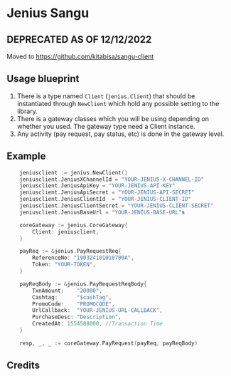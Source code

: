 # Jenius Sangu

## DEPRECATED AS OF 12/12/2022
Moved to https://github.com/kitabisa/sangu-client

## Usage blueprint

1. There is a type named `Client` (`jenius.Client`) that should be instantiated through `NewClient` which hold any possible setting to the library.
2. There is a gateway classes which you will be using depending on whether you used. The gateway type need a Client instance.
3. Any activity (pay request, pay status, etc) is done in the gateway level.

## Example

```go
    jeniusclient := jenius.NewClient()
    jeniusclient.JeniusXChannelId = "YOUR-JENIUS-X-CHANNEL-ID"
    jeniusclient.JeniusApiKey = "YOUR-JENIUS-API-KEY"
    jeniusclient.JeniusApiSecret = "YOUR-JENIUS-API-SECRET"
    jeniusclient.JeniusClientId  = "YOUR-JENIUS-CLIENT-ID"
    jeniusclient.JeniusClientSecret = "YOUR-JENIUS-CLIENT-SECRET"
    jeniusclient.JeniusBaseUrl = "YOUR-JENIUS-BASE-URL"s

    coreGateway := jenius.CoreGateway{
        Client: jeniusclient,
    }

    payReq := &jenius.PayRequestReq{
        ReferenceNo: "190324101010700A",
        Token: "YOUR-TOKEN",
    }

    payReqBody := &jenius.PayRequestReqBody{
        TxnAmount:    "20000",
        Cashtag:      "$cashTag",
        PromoCode:    "PROMOCODE",
        UrlCallback:  "YOUR-JENIUS-URL-CALLBACK",
        PurchaseDesc: "Description",
        CreatedAt: 1554588000, //Transaction Time
    }

    resp, _, _ := coreGateway.PayRequest(payReq, payReqBody)
```

## Credits
[Midtrans Library for Go(lang)]: https://github.com/veritrans/go-midtrans
